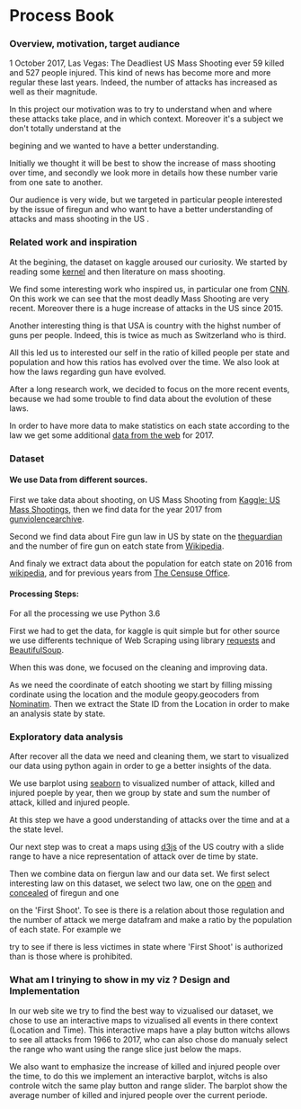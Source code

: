 # Process Book

### Overview, motivation, target audiance

1 October 2017, Las Vegas: The Deadliest US Mass Shooting ever 59 killed and 527 people injured. This kind of news has become more and more regular these last years. Indeed, the number of attacks has increased as well as their magnitude. 

In this project our motivation was to try to understand when and where these attacks take place, and in which context. Moreover it's a subject we don't totally understand at the 

begining and we wanted to have a better understanding. 

Initially we thought it will be best to show the increase of mass shooting over time, and secondly we look more in details how these number varie from one sate to another. 


Our audience is very wide, but we targeted in particular people interested by the issue of firegun and who want to have a better understanding of attacks and mass shooting in the US .  

### Related work and inspiration

At the begining, the dataset on kaggle aroused our curiosity. We started by reading some [kernel][14] and then literature on mass shooting. 

We find some interesting work who inspired us, in particular one from [CNN][15]. On this work we can see that the most deadly Mass Shooting are very recent. Moreover there is a huge increase of attacks in the US since 2015. 

Another interesting thing is that USA is country with the highst number of guns per people. Indeed, this is twice as much as Switzerland who is third. 

All this led us to interested our self in the ratio of killed people per state and population and how this ratios has evolved over the time. We also look at how the laws regarding gun have evolved.

After a long research work, we decided to focus on the more recent events, because we had some trouble to find data about the evolution of these laws.

In order to have more data to make statistics on each state according to the law we get some additional [data from the web][2] for 2017. 


[14]: https://www.kaggle.com/zusmani/us-mass-shootings-last-50-years/kernels
[15]: http://edition.cnn.com/2016/06/13/health/mass-shootings-in-america-in-charts-and-graphs-trnd/index.html


### Dataset

#### We use Data from different sources. 

First we take data about shooting, on US Mass Shooting from [Kaggle: US Mass Shootings][1], then we find data for the year 2017 from [gunviolencearchive][2]. 

Second we find data about Fire gun law in US by state on the [theguardian][3] and the number of fire gun on eatch state from [Wikipedia][4]. 

And finaly we extract data about the population for eatch state on 2016 from [wikipedia][8], and for previous years from [The Censuse Office][9]. 

[1]: https://www.kaggle.com/zusmani/us-mass-shootings-last-50-years
[2]: http://www.gunviolencearchive.org/reports/mass-shooting
[3]: https://www.theguardian.com/world/interactive/2013/jan/15/gun-laws-united-states
[4]: https://fr.wikipedia.org/wiki/Liste_des_%C3%89tats_am%C3%A9ricains_par_possession_d%27armes_%C3%A0_feu
[8]: https://fr.wikipedia.org/wiki/D%C3%A9mographie_des_%C3%89tats-Unis
[9]: https://www2.census.gov/programs-surveys/popest/tables/1900-1980/counties/totals/e7079co.txt


#### Processing Steps: 

For all the processing we use Python 3.6

First we had to get the data, for kaggle is quit simple but for other source we use differents technique of Web Scraping using library [requests][5] and [BeautifulSoup][6]. 

When this was done, we focused on the cleaning and improving data. 

As we need the coordinate of eatch shooting we start by filling missing cordinate using the location and the module geopy.geocoders from [Nominatim][7]. Then we extract the State ID from the Location in order to make an analysis state by state.   

[5]: http://docs.python-requests.org/en/master/
[6]: https://www.crummy.com/software/BeautifulSoup/bs4/doc/
[7]: https://github.com/damianbraun/nominatim

### Exploratory data analysis

After recover all the data we need and cleaning them, we start to visualized our data using python again in order to ge a better insights of the data. 

We use barplot using [seaborn][10] to visualized number of attack, killed and injured poeple by year, then we group by state and sum the number of attack, killed and injured people. 

At this step we have a good understanding of attacks over the time and at a the state level. 

Our next step was to creat a maps using [d3js][11] of the US coutry with a slide range to have a nice representation of attack over de time by state. 

Then we combine data on fiergun law and our data set. We first select interesting law on this dataset, we select two law, one on the [open][12] and [concealed][13] of firegun and one 

on the 'First Shoot'. To see is there is a relation about those regulation and the number of attack we merge datafram and make a ratio by the population of each state. For example we 

try to see if there is less victimes in state where 'First Shoot' is authorized than is those where is prohibited. 

[10]: https://seaborn.pydata.org/
[11]: https://d3js.org/
[12]: https://en.wikipedia.org/wiki/Open_carry_in_the_United_States
[13]: https://en.wikipedia.org/wiki/Concealed_carry_in_the_United_States


### What am I trinying to show in my viz ? Design and Implementation

In our web site we try to find the best way to vizualised our dataset, we chose to use an interactive maps to vizualised all events in there context (Location and Time). This interactive maps have a play button witchs allows to see all attacks from 1966 to 2017, who can also chose do manualy select the range who want using the range slice just below the maps. 

We also want to emphasize the increase of killed and injured people over the time, to do this we implement an interactive barplot, witchs is also controle witch the same play button and range slider. The barplot show the average number of killed and injured people over the current periode.


